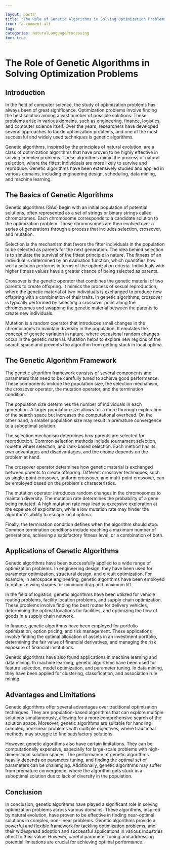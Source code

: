 ```yaml
---

layout: posts
title: "The Role of Genetic Algorithms in Solving Optimization Problems"
icon: fa-comment-alt
tag:      
categories: NaturalLanguageProcessing
toc: true
---
```




# The Role of Genetic Algorithms in Solving Optimization Problems

## Introduction

In the field of computer science, the study of optimization problems has always been of great significance. Optimization problems involve finding the best solution among a vast number of possible solutions. These problems arise in various domains, such as engineering, finance, logistics, and computer science itself. Over the years, researchers have developed several approaches to tackle optimization problems, and one of the most successful and widely used techniques is genetic algorithms.

Genetic algorithms, inspired by the principles of natural evolution, are a class of optimization algorithms that have proven to be highly effective in solving complex problems. These algorithms mimic the process of natural selection, where the fittest individuals are more likely to survive and reproduce. Genetic algorithms have been extensively studied and applied in various domains, including engineering design, scheduling, data mining, and machine learning.

## The Basics of Genetic Algorithms

Genetic algorithms (GAs) begin with an initial population of potential solutions, often represented as a set of strings or binary strings called chromosomes. Each chromosome corresponds to a candidate solution to the optimization problem. These chromosomes are then evolved over a series of generations through a process that includes selection, crossover, and mutation.

Selection is the mechanism that favors the fitter individuals in the population to be selected as parents for the next generation. The idea behind selection is to simulate the survival of the fittest principle in nature. The fitness of an individual is determined by an evaluation function, which quantifies how well a solution performs in terms of the optimization criteria. Individuals with higher fitness values have a greater chance of being selected as parents.

Crossover is the genetic operator that combines the genetic material of two parents to create offspring. It mimics the process of sexual reproduction, where the genetic material of two individuals is exchanged to produce new offspring with a combination of their traits. In genetic algorithms, crossover is typically performed by selecting a crossover point along the chromosomes and swapping the genetic material between the parents to create new individuals.

Mutation is a random operator that introduces small changes in the chromosomes to maintain diversity in the population. It emulates the concept of genetic variation in nature, where occasional random changes occur in the genetic material. Mutation helps to explore new regions of the search space and prevents the algorithm from getting stuck in local optima.

## The Genetic Algorithm Framework

The genetic algorithm framework consists of several components and parameters that need to be carefully tuned to achieve good performance. These components include the population size, the selection mechanism, the crossover operator, the mutation operator, and the termination condition.

The population size determines the number of individuals in each generation. A larger population size allows for a more thorough exploration of the search space but increases the computational overhead. On the other hand, a smaller population size may result in premature convergence to a suboptimal solution.

The selection mechanism determines how parents are selected for reproduction. Common selection methods include tournament selection, roulette wheel selection, and rank-based selection. Each method has its own advantages and disadvantages, and the choice depends on the problem at hand.

The crossover operator determines how genetic material is exchanged between parents to create offspring. Different crossover techniques, such as single-point crossover, uniform crossover, and multi-point crossover, can be employed based on the problem's characteristics.

The mutation operator introduces random changes in the chromosomes to maintain diversity. The mutation rate determines the probability of a gene being mutated. A high mutation rate may lead to excessive exploration at the expense of exploitation, while a low mutation rate may hinder the algorithm's ability to escape local optima.

Finally, the termination condition defines when the algorithm should stop. Common termination conditions include reaching a maximum number of generations, achieving a satisfactory fitness level, or a combination of both.

## Applications of Genetic Algorithms

Genetic algorithms have been successfully applied to a wide range of optimization problems. In engineering design, they have been used for parameter optimization, structural design, and circuit optimization. For example, in aerospace engineering, genetic algorithms have been employed to optimize wing shapes for minimum drag and maximum lift.

In the field of logistics, genetic algorithms have been utilized for vehicle routing problems, facility location problems, and supply chain optimization. These problems involve finding the best routes for delivery vehicles, determining the optimal locations for facilities, and optimizing the flow of goods in a supply chain network.

In finance, genetic algorithms have been employed for portfolio optimization, option pricing, and risk management. These applications involve finding the optimal allocation of assets in an investment portfolio, determining the fair value of financial derivatives, and managing the risk exposure of financial institutions.

Genetic algorithms have also found applications in machine learning and data mining. In machine learning, genetic algorithms have been used for feature selection, model optimization, and parameter tuning. In data mining, they have been applied for clustering, classification, and association rule mining.

## Advantages and Limitations

Genetic algorithms offer several advantages over traditional optimization techniques. They are population-based algorithms that can explore multiple solutions simultaneously, allowing for a more comprehensive search of the solution space. Moreover, genetic algorithms are suitable for handling complex, non-linear problems with multiple objectives, where traditional methods may struggle to find satisfactory solutions.

However, genetic algorithms also have certain limitations. They can be computationally expensive, especially for large-scale problems with high-dimensional solution spaces. The performance of genetic algorithms heavily depends on parameter tuning, and finding the optimal set of parameters can be challenging. Additionally, genetic algorithms may suffer from premature convergence, where the algorithm gets stuck in a suboptimal solution due to lack of diversity in the population.

## Conclusion

In conclusion, genetic algorithms have played a significant role in solving optimization problems across various domains. These algorithms, inspired by natural evolution, have proven to be effective in finding near-optimal solutions in complex, non-linear problems. Genetic algorithms provide a powerful and flexible framework for tackling optimization problems, and their widespread adoption and successful applications in various industries attest to their value. However, careful parameter tuning and addressing potential limitations are crucial for achieving optimal performance.